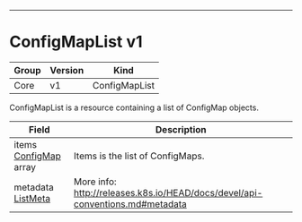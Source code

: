 

-----------
# ConfigMapList v1



Group        | Version     | Kind
------------ | ---------- | -----------
Core | v1 | ConfigMapList







ConfigMapList is a resource containing a list of ConfigMap objects.



Field        | Description
------------ | -----------
items <br /> [ConfigMap](#configmap-v1) array | Items is the list of ConfigMaps.
metadata <br /> [ListMeta](#listmeta-unversioned) | More info: http://releases.k8s.io/HEAD/docs/devel/api-conventions.md#metadata






